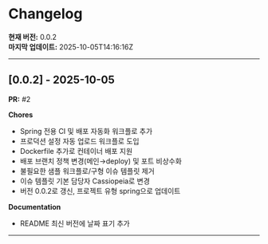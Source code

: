 # Changelog

**현재 버전:** 0.0.2  
**마지막 업데이트:** 2025-10-05T14:16:16Z  

---

## [0.0.2] - 2025-10-05

**PR:** #2  

**Chores**
- Spring 전용 CI 및 배포 자동화 워크플로 추가
- 프로덕션 설정 자동 업로드 워크플로 도입
- Dockerfile 추가로 컨테이너 배포 지원
- 배포 브랜치 정책 변경(메인→deploy) 및 포트 비상수화
- 불필요한 샘플 워크플로/구형 이슈 템플릿 제거
- 이슈 템플릿 기본 담당자 Cassiopeia로 변경
- 버전 0.0.2로 갱신, 프로젝트 유형 spring으로 업데이트

**Documentation**
- README 최신 버전에 날짜 표기 추가

---

